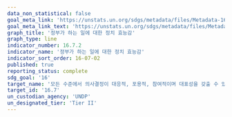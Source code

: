 ```yaml
---
data_non_statistical: false
goal_meta_link: 'https://unstats.un.org/sdgs/metadata/files/Metadata-16-07-02.pdf'
goal_meta_link_text: 'https://unstats.un.org/sdgs/metadata/files/Metadata-16-07-02.pdf'
graph_title: '정부가 하는 일에 대한 정치 효능감'
graph_type: line
indicator_number: 16.7.2
indicator_name: '정부가 하는 일에 대한 정치 효능감'
indicator_sort_order: 16-07-02
published: true
reporting_status: complete
sdg_goal: '16'
target_name: '모든 수준에서 의사결정이 대응적, 포용적, 참여적이며 대표성을 갖출 수 있도록 보장'
target_id: '16.7'
un_custodian_agency: 'UNDP'
un_designated_tier: 'Tier II'
---
```

